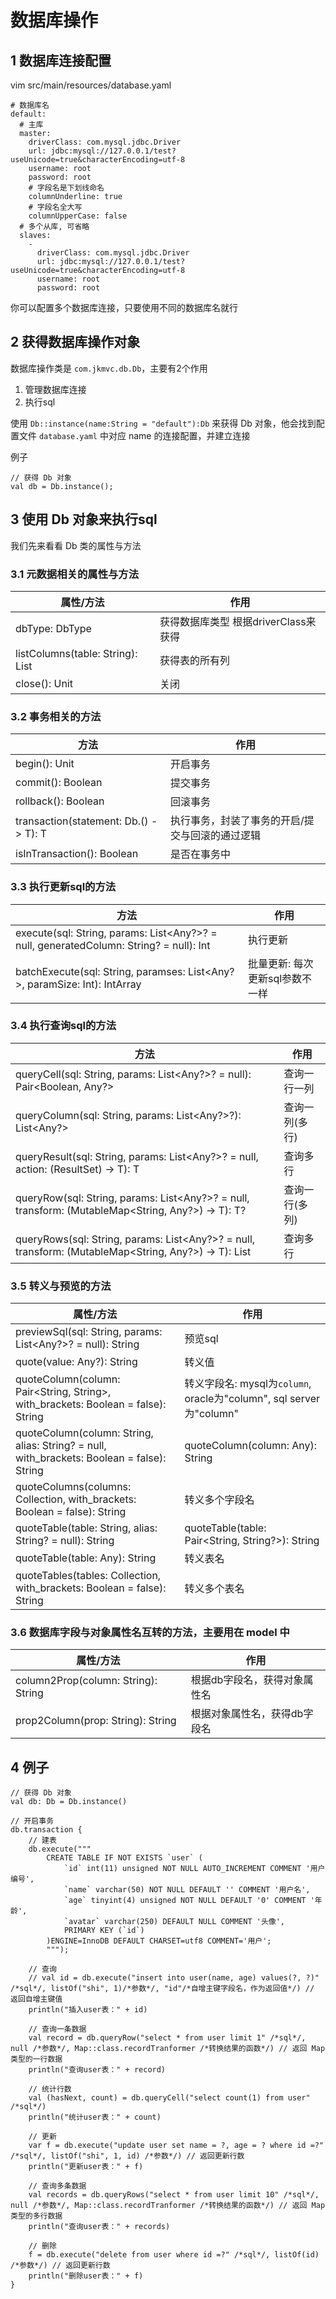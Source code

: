 # 数据库操作

## 1 数据库连接配置

vim src/main/resources/database.yaml

```
# 数据库名
default:
  # 主库
  master:
    driverClass: com.mysql.jdbc.Driver
    url: jdbc:mysql://127.0.0.1/test?useUnicode=true&characterEncoding=utf-8
    username: root
    password: root
    # 字段名是下划线命名
    columnUnderline: true
    # 字段名全大写
    columnUpperCase: false
  # 多个从库, 可省略
  slaves:
    -
      driverClass: com.mysql.jdbc.Driver
      url: jdbc:mysql://127.0.0.1/test?useUnicode=true&characterEncoding=utf-8
      username: root
      password: root
```

你可以配置多个数据库连接，只要使用不同的数据库名就行


## 2 获得数据库操作对象

数据库操作类是 `com.jkmvc.db.Db`，主要有2个作用
1. 管理数据库连接
2. 执行sql

使用 `Db::instance(name:String = "default"):Db` 来获得 Db 对象，他会找到配置文件 `database.yaml` 中对应 name 的连接配置，并建立连接

例子

```
// 获得 Db 对象
val db = Db.instance();
```

## 3 使用 Db 对象来执行sql

我们先来看看 Db 类的属性与方法

### 3.1 元数据相关的属性与方法

属性/方法 | 作用
--- | ---
dbType: DbType | 获得数据库类型 根据driverClass来获得
listColumns(table: String): List<String> | 获得表的所有列
close(): Unit | 关闭

### 3.2 事务相关的方法

方法 | 作用
--- | ---
begin(): Unit | 开启事务
commit(): Boolean | 提交事务
rollback(): Boolean | 回滚事务
transaction(statement: Db.() -> T): T | 执行事务，封装了事务的开启/提交与回滚的通过逻辑
isInTransaction(): Boolean | 是否在事务中

### 3.3 执行更新sql的方法

方法 | 作用
--- | ---
execute(sql: String, params: List<Any?>? = null, generatedColumn: String? = null): Int | 执行更新
batchExecute(sql: String, paramses: List<Any?>, paramSize: Int): IntArray | 批量更新: 每次更新sql参数不一样

### 3.4 执行查询sql的方法

方法 | 作用
--- | ---
queryCell(sql: String, params: List<Any?>? = null): Pair<Boolean, Any?> | 查询一行一列
queryColumn(sql: String, params: List<Any?>?): List<Any?> | 查询一列(多行)
queryResult(sql: String, params: List<Any?>? = null, action: (ResultSet) -> T): T | 查询多行
queryRow(sql: String, params: List<Any?>? = null, transform: (MutableMap<String, Any?>) -> T): T? | 查询一行(多列)
queryRows(sql: String, params: List<Any?>? = null, transform: (MutableMap<String, Any?>) -> T): List<T> | 查询多行

### 3.5 转义与预览的方法

属性/方法 | 作用
--- | ---
previewSql(sql: String, params: List<Any?>? = null): String | 预览sql
quote(value: Any?): String | 转义值
quoteColumn(column: Pair<String, String>, with_brackets: Boolean = false): String | 转义字段名: mysql为`column`, oracle为"column", sql server为"column"
quoteColumn(column: String, alias: String? = null, with_brackets: Boolean = false): String | quoteColumn(column: Any): String | 转义字段名
quoteColumns(columns: Collection<Any>, with_brackets: Boolean = false): String | 转义多个字段名
quoteTable(table: String, alias: String? = null): String | quoteTable(table: Pair<String, String?>): String | 转义表名: mysql为`table`, oracle为"table", sql server为"table" table
quoteTable(table: Any): String | 转义表名
quoteTables(tables: Collection<Any>, with_brackets: Boolean = false): String | 转义多个表名

### 3.6 数据库字段与对象属性名互转的方法，主要用在 model 中

属性/方法 | 作用
--- | ---
column2Prop(column: String): String | 根据db字段名，获得对象属性名
prop2Column(prop: String): String | 根据对象属性名，获得db字段名

## 4 例子

```
// 获得 Db 对象
val db: Db = Db.instance()

// 开启事务
db.transaction {
    // 建表
    db.execute("""
        CREATE TABLE IF NOT EXISTS `user` (
            `id` int(11) unsigned NOT NULL AUTO_INCREMENT COMMENT '用户编号',
            `name` varchar(50) NOT NULL DEFAULT '' COMMENT '用户名',
            `age` tinyint(4) unsigned NOT NULL DEFAULT '0' COMMENT '年龄',
            `avatar` varchar(250) DEFAULT NULL COMMENT '头像',
            PRIMARY KEY (`id`)
        )ENGINE=InnoDB DEFAULT CHARSET=utf8 COMMENT='用户';
        """);

    // 查询
    // val id = db.execute("insert into user(name, age) values(?, ?)" /*sql*/, listOf("shi", 1)/*参数*/, "id"/*自增主键字段名，作为返回值*/) // 返回自增主键值
    println("插入user表：" + id)

    // 查询一条数据
    val record = db.queryRow("select * from user limit 1" /*sql*/, null /*参数*/, Map::class.recordTranformer /*转换结果的函数*/) // 返回 Map 类型的一行数据
    println("查询user表：" + record)

    // 统计行数
    val (hasNext, count) = db.queryCell("select count(1) from user" /*sql*/)
    println("统计user表：" + count)

    // 更新
    var f = db.execute("update user set name = ?, age = ? where id =?" /*sql*/, listOf("shi", 1, id) /*参数*/) // 返回更新行数
    println("更新user表：" + f)

    // 查询多条数据
    val records = db.queryRows("select * from user limit 10" /*sql*/, null /*参数*/, Map::class.recordTranformer /*转换结果的函数*/) // 返回 Map 类型的多行数据
    println("查询user表：" + records)

    // 删除 
    f = db.execute("delete from user where id =?" /*sql*/, listOf(id) /*参数*/) // 返回更新行数
    println("删除user表：" + f)
}
```